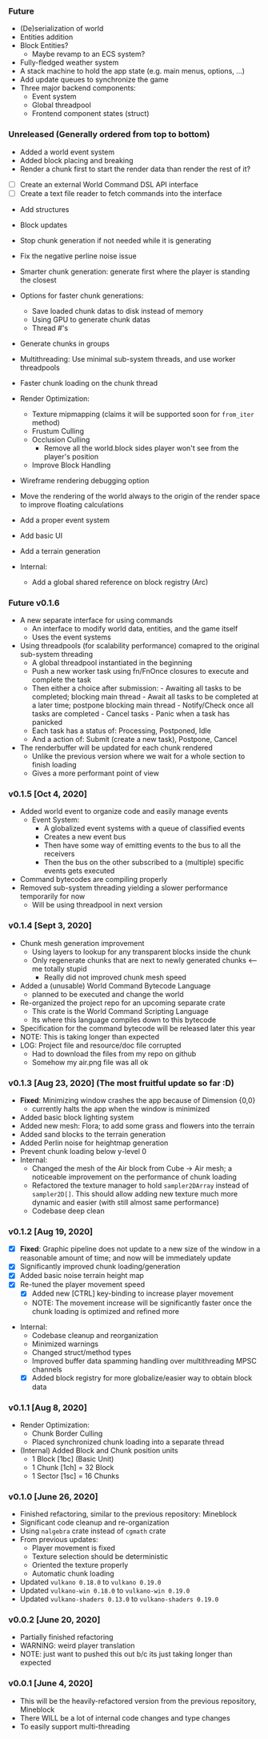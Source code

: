 ### Future
* (De)serialization of world
* Entities addition
* Block Entities?
    * Maybe revamp to an ECS system?
* Fully-fledged weather system
* A stack machine to hold the app state (e.g. main menus, options, ...)
* Add update queues to synchronize the game
* Three major backend components:
    * Event system
    * Global threadpool
    * Frontend component states (struct)

### Unreleased (Generally ordered from top to bottom)
- Added a world event system
- Added block placing and breaking
- Render a chunk first to start the render data than render the rest of it?

* [ ] Create an external World Command DSL API interface
* [ ] Create a text file reader to fetch commands into the interface

* Add structures
* Block updates
* Stop chunk generation if not needed while it is generating
* Fix the negative perline noise issue
* Smarter chunk generation: generate first where the player is standing the closest
* Options for faster chunk generations:
    * Save loaded chunk datas to disk instead of memory
    * Using GPU to generate chunk datas
    * Thread #'s
* Generate chunks in groups

* Multithreading: Use minimal sub-system threads, and use worker threadpools

* Faster chunk loading on the chunk thread
* Render Optimization:
    * Texture mipmapping (claims it will be supported soon for `from_iter` method)
    * Frustum Culling
    * Occlusion Culling
        * Remove all the world.block sides player won't see from the player's position
    * Improve Block Handling
* Wireframe rendering debugging option
* Move the rendering of the world always to the origin of the render space
 to improve floating calculations
* Add a proper event system
* Add basic UI
* Add a terrain generation
* Internal:
    * Add a global shared reference on block registry (Arc<T>)

### Future v0.1.6
* A new separate interface for using commands
    * An interface to modify world data, entities, and the game itself
    * Uses the event systems
* Using threadpools (for scalability performance) comapred to the original sub-system threading
    - A global threadpool instantiated in the beginning
    - Push a new worker task using fn/FnOnce closures to execute and complete the task
    - Then either a choice after submission: 
            - Awaiting all tasks to be completed; blocking main thread
            - Await all tasks to be completed at a later time; postpone blocking main thread
            - Notify/Check once all tasks are completed
            - Cancel tasks
            - Panic when a task has panicked
     - Each task has a status of: Processing, Postponed, Idle
     - And a action of: Submit (create a new task), Postpone, Cancel
* The renderbuffer will be updated for each chunk rendered
    * Unlike the previous version where we wait for a whole section to finish loading
    * Gives a more performant point of view

### v0.1.5 [Oct 4, 2020]
* Added world event to organize code and easily manage events
    * Event System:
        - A globalized event systems with a queue of classified events
        - Creates a new event bus
        - Then have some way of emitting events to the bus to all the receivers
        - Then the bus on the other subscribed to a (multiple) specific events gets executed
* Command bytecodes are compiling properly
* Removed sub-system threading yielding a slower performance temporarily for now
    * Will be using threadpool in next version

### v0.1.4 [Sept 3, 2020]
* Chunk mesh generation improvement
    * Using layers to lookup for any transparent blocks inside the chunk
    * Only regenerate chunks that are next to newly generated chunks <-- me totally stupid
        * Really did not improved chunk mesh speed
* Added a (unusable) World Command Bytecode Language
    * planned to be executed and change the world
* Re-organized the project repo for an upcoming separate crate
    * This crate is the World Command Scripting Language
    * Its where this language compiles down to this bytecode
* Specification for the command bytecode will be released later this year
* NOTE: This is taking longer than expected
* LOG: Project file and resource/doc file corrupted
    * Had to download the files from my repo on github
    * Somehow my air.png file was all ok
    
### v0.1.3 [Aug 23, 2020] (The most fruitful update so far :D)
* __Fixed__: Minimizing window crashes the app because of Dimension {0,0}
    * currently halts the app when the window is minimized
* Added basic block lighting system
* Added new mesh: Flora; to add some grass and flowers into the terrain
* Added sand blocks to the terrain generation
* Added Perlin noise for heightmap generation
* Prevent chunk loading below y-level 0
* Internal:
    * Changed the mesh of the Air block from Cube -> Air mesh; a noticeable
     improvement on the performance of chunk loading
    * Refactored the texture manager to hold `sampler2DArray` instead of `sampler2D[]`.
    This should allow adding new texture much more dynamic and easier (with still almost same performance)
    * Codebase deep clean
    
### v0.1.2 [Aug 19, 2020]
* [x] __Fixed__: Graphic pipeline does not update to a new size of the window in a reasonable amount of time; and now will be immediately update
* [X] Significantly improved chunk loading/generation
* [X] Added basic noise terrain height map
* [x] Re-tuned the player movement speed
    * [x] Added new [CTRL] key-binding to increase player movement
    * NOTE: The movement increase will be significantly faster once the chunk loading is optimized and refined more
* Internal:
    * Codebase cleanup and reorganization
    * Minimized warnings
    * Changed struct/method types
    * Improved buffer data spamming handling over multithreading MPSC channels
    * [X] Added block registry for more globalize/easier way to obtain block data

### v0.1.1 [Aug 8, 2020]
* Render Optimization:
    * Chunk Border Culling
    * Placed synchronized chunk loading into a separate thread
* (Internal) Added Block and Chunk position units
    * 1 Block [1bc] (Basic Unit)
    * 1 Chunk [1ch] = 32 Block
    * 1 Sector [1sc] = 16 Chunks

### v0.1.0 [June 26, 2020]
* Finished refactoring, similar to the previous repository: Mineblock
* Significant code cleanup and re-organization
* Using `nalgebra` crate instead of `cgmath` crate
* From previous updates:
    * Player movement is fixed
    * Texture selection should be deterministic
    * Oriented the texture properly
    * Automatic chunk loading
* Updated `vulkano 0.18.0` to `vulkano 0.19.0`
* Updated `vulkano-win 0.18.0` to `vulkano-win 0.19.0`
* Updated `vulkano-shaders 0.13.0` to `vulkano-shaders 0.19.0`

### v0.0.2 [June 20, 2020]
* Partially finished refactoring
* WARNING: weird player translation
* NOTE: just want to pushed this out b/c its just taking longer than expected

### v0.0.1 [June 4, 2020]
* This will be the heavily-refactored version from the previous repository, Mineblock
* There WILL be a lot of internal code changes and type changes
* To easily support multi-threading
